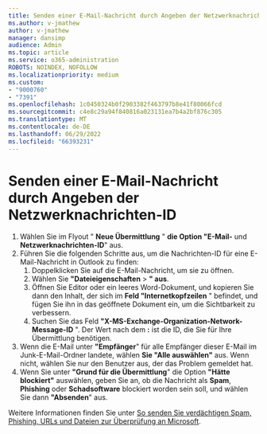 ```yaml
---
title: Senden einer E-Mail-Nachricht durch Angeben der Netzwerknachrichten-ID
ms.author: v-jmathew
author: v-jmathew
manager: dansimp
audience: Admin
ms.topic: article
ms.service: o365-administration
ROBOTS: NOINDEX, NOFOLLOW
ms.localizationpriority: medium
ms.custom:
- "9000760"
- "7391"
ms.openlocfilehash: 1c0450324b0f2903382f463797b8e41f80066fcd
ms.sourcegitcommit: c4e8c29a94f840816a023131ea7b4a2bf876c305
ms.translationtype: MT
ms.contentlocale: de-DE
ms.lasthandoff: 06/29/2022
ms.locfileid: "66393231"
---
```

# <a name="submit-an-email-message-by-providing-the-network-message-id"></a>Senden einer E-Mail-Nachricht durch Angeben der Netzwerknachrichten-ID

1. Wählen Sie im Flyout " **Neue Übermittlung** " **die Option "E-Mail-** und **Netzwerknachrichten-ID**" aus.
2. Führen Sie die folgenden Schritte aus, um die Nachrichten-ID für eine E-Mail-Nachricht in Outlook zu finden:
    1. Doppelklicken Sie auf die E-Mail-Nachricht, um sie zu öffnen.
    1. Wählen Sie **"Dateieigenschaften** > **" aus**.
    1. Öffnen Sie Editor oder ein leeres Word-Dokument, und kopieren Sie dann den Inhalt, der sich im **Feld "Internetkopfzeilen** " befindet, und fügen Sie ihn in das geöffnete Dokument ein, um die Sichtbarkeit zu verbessern.
    1. Suchen Sie das Feld **"X-MS-Exchange-Organization-Network-Message-ID** ". Der Wert nach dem **:** ist die ID, die Sie für Ihre Übermittlung benötigen.
3. Wenn die E-Mail unter **"Empfänger**" für alle Empfänger dieser E-Mail im Junk-E-Mail-Ordner landete, wählen **Sie "Alle auswählen"** aus. Wenn nicht, wählen Sie nur den Benutzer aus, der das Problem gemeldet hat.
4. Wenn Sie unter **"Grund für die Übermittlung**" die Option **"Hätte blockiert"** auswählen, geben Sie an, ob die Nachricht als **Spam**, **Phishing** oder **Schadsoftware** blockiert worden sein soll, und wählen Sie dann **"Absenden**" aus.

Weitere Informationen finden Sie unter [So senden Sie verdächtigen Spam, Phishing, URLs und Dateien zur Überprüfung an Microsoft](https://go.microsoft.com/fwlink/?linkid=2101479).
